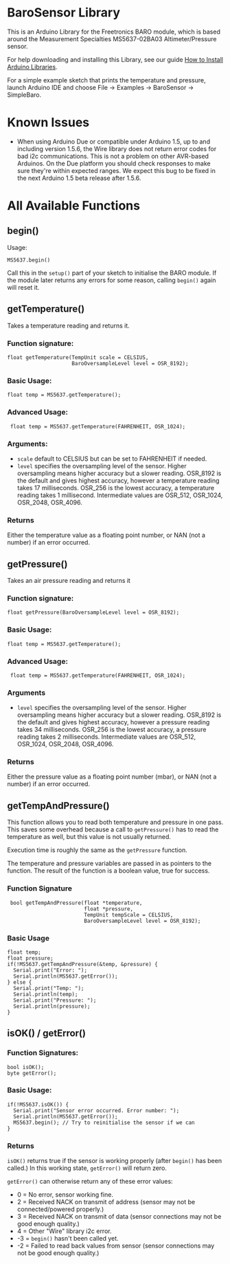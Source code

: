 # BaroSensor Library

This is an Arduino Library for the Freetronics BARO module, which is based around the Measurement Specialties MS5637-02BA03 Altimeter/Pressure sensor.

For help downloading and installing this Library, see our guide [How to Install Arduino Libraries](http://www.freetronics.com/pages/how-to-install-arduino-libraries).

For a simple example sketch that prints the temperature and pressure, launch Arduino IDE and choose File -> Examples -> BaroSensor -> SimpleBaro.


# Known Issues

* When using Arduino Due or compatible under Arduino 1.5, up to and including version 1.5.6, the Wire library does not return error codes for bad i2c communications. This is not a problem on other AVR-based Arduinos. On the Due platform you should check responses to make sure they're within expected ranges. We expect this bug to be fixed in the next Arduino 1.5 beta release after 1.5.6.

# All Available Functions

## begin()

Usage:

    MS5637.begin()

Call this in the `setup()` part of your sketch to initialise the BARO module. If the module later returns any errors for some reason, calling `begin()` again will reset it.

## getTemperature()

Takes a temperature reading and returns it.

### Function signature:

    float getTemperature(TempUnit scale = CELSIUS,
                         BaroOversampleLevel level = OSR_8192);

### Basic Usage:

    float temp = MS5637.getTemperature();

### Advanced Usage:

     float temp = MS5637.getTemperature(FAHRENHEIT, OSR_1024);

### Arguments:

* `scale` default to CELSIUS but can be set to FAHRENHEIT if needed.
* `level` specifies the oversampling level of the sensor. Higher
  oversampling means higher accuracy but a slower reading. OSR_8192 is
  the default and gives highest accuracy, however
  a temperature reading takes 17 milliseconds. OSR_256 is the lowest
  accuracy, a temperature reading takes 1 millisecond. Intermediate
  values are OSR_512, OSR_1024, OSR_2048, OSR_4096.

### Returns

Either the temperature value as a floating point number, or NAN (not a
number) if an error occurred.

## getPressure()

Takes an air pressure reading and returns it

### Function signature:

    float getPressure(BaroOversampleLevel level = OSR_8192);

### Basic Usage:

    float temp = MS5637.getTemperature();

### Advanced Usage:

     float temp = MS5637.getTemperature(FAHRENHEIT, OSR_1024);

### Arguments

* `level` specifies the oversampling level of the sensor. Higher
  oversampling means higher accuracy but a slower reading. OSR_8192 is
  the default and gives highest accuracy, however a pressure reading
  takes 34 milliseconds. OSR_256 is the lowest accuracy, a pressure
  reading takes 2 milliseconds. Intermediate values are OSR_512,
  OSR_1024, OSR_2048, OSR_4096.

### Returns

Either the pressure value as a floating point number (mbar), or NAN
(not a number) if an error occurred.

## getTempAndPressure()

This function allows you to read both temperature and pressure in one
pass. This saves some overhead because a call to `getPressure()` has
to read the temperature as well, but this value is not usually
returned.

Execution time is roughly the same as the `getPressure` function.

The temperature and pressure variables are passed in as pointers to
the function. The result of the function is a boolean value, true for
success.

### Function Signature

     bool getTempAndPressure(float *temperature,
                             float *pressure,
                             TempUnit tempScale = CELSIUS,
                             BaroOversampleLevel level = OSR_8192);

### Basic Usage

    float temp;
    float pressure;
    if(!MS5637.getTempAndPressure(&temp, &pressure) {
      Serial.print("Error: ");
      Serial.println(MS5637.getError());
    } else {
      Serial.print("Temp: ");
      Serial.println(temp);
      Serial.print("Pressure: ");
      Serial.println(pressure);
    }
    

## isOK() / getError()

### Function Signatures:

    bool isOK();
    byte getError();

### Basic Usage:

    if(!MS5637.isOK()) {
      Serial.print("Sensor error occurred. Error number: "); 
      Serial.println(MS5637.getError());
      MS5637.begin(); // Try to reinitialise the sensor if we can
    }

### Returns

`isOK()` returns true if the sensor is working properly (after
`begin()` has been called.) In this working state, `getError()` will
return zero.

`getError()` can otherwise return any of these error values:

* 0 = No error, sensor working fine.
* 2 = Received NACK on transmit of address (sensor may not be connected/powered properly.)
* 3 = Received NACK on transmit of data (sensor connections may not be good enough quality.)
* 4 = Other "Wire" library i2c error.
* -3 = `begin()` hasn't been called yet.
* -2 = Failed to read back values from sensor (sensor connections may not be good enough quality.)

